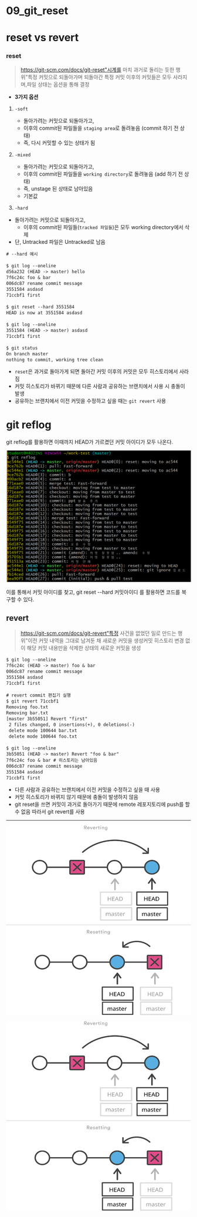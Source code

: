 # 09_git_reset

# reset vs revert

### **reset**

> https://git-scm.com/docs/git-reset"시계를 마치 과거로 돌리는 듯한 행위"특정 커밋으로 되돌아가며 되돌아간 특정 커밋 이후의 커밋들은 모두 사라지며,파일 상태는 옵션을 통해 결정

- **3가지 옵션**

1. ```
   -soft
   ```

   - 돌아가려는 커밋으로 되돌아가고,
   - 이후의 commit된 파일들을 `staging area`로 돌려놓음 (commit 하기 전 상태)
   - 즉, 다시 커밋할 수 있는 상태가 됨

2. ```
   -mixed
   ```

   - 돌아가려는 커밋으로 되돌아가고,
   - 이후의 commit된 파일들을 `working directory`로 돌려놓음 (add 하기 전 상태)
   - 즉, unstage 된 상태로 남아있음
   - 기본값

3. `-hard`

- 돌아가려는 커밋으로 되돌아가고,
  - 이후의 commit된 파일들(`tracked 파일들`)은 모두 working directory에서 삭제
- 단, Untracked 파일은 Untracked로 남음

```
# --hard 예시

$ git log --oneline
d56a232 (HEAD -> master) hello
7f6c24c foo & bar
006dc87 rename commit message
3551584 asdasd
71ccbf1 first

$ git reset --hard 3551584
HEAD is now at 3551584 asdasd

$ git log --oneline
3551584 (HEAD -> master) asdasd
71ccbf1 first

$ git status
On branch master
nothing to commit, working tree clean
```

- `reset`은 과거로 돌아가게 되면 돌아간 커밋 이후의 커밋은 모두 히스토리에서 사라짐
- 커밋 히스토리가 바뀌기 때문에 다른 사람과 공유하는 브랜치에서 사용 시 충돌이 발생
- 공유하는 브랜치에서 이전 커밋을 수정하고 싶을 때는 `git revert` 사용

# git reflog

git reflog를 활용하면 이때까지 HEAD가 가르켰던 커밋 아이디가 모두 나온다.

![pic1](09_git_reset.assets/pic1.png)

이를 통해서 커밋 아이디를 찾고, git reset --hard 커밋아이디 를 활용하면 코드를 복구할 수 있다.



## **revert**

> https://git-scm.com/docs/git-revert"특정 사건을 없었던 일로 만드는 행위"이전 커밋 내역을 그대로 남겨둔 채 새로운 커밋을 생성커밋 히스토리 변경 없이 해당 커밋 내용만을 삭제한 상태의 새로운 커밋을 생성

```
$ git log --oneline
7f6c24c (HEAD -> master) foo & bar
006dc87 rename commit message
3551584 asdasd
71ccbf1 first

# revert commit 편집기 실행
$ git revert 71ccbf1
Removing foo.txt
Removing bar.txt
[master 3b55051] Revert "first"
 2 files changed, 0 insertions(+), 0 deletions(-)
 delete mode 100644 bar.txt
 delete mode 100644 foo.txt

$ git log --oneline
3b55051 (HEAD -> master) Revert "foo & bar"
7f6c24c foo & bar # 히스토리는 남아있음
006dc87 rename commit message
3551584 asdasd
71ccbf1 first
```

- 다른 사람과 공유하는 브랜치에서 이전 커밋을 수정하고 싶을 때 사용
- 커밋 히스토리가 바뀌지 않기 때문에 충돌이 발생하지 않음
- git reset을 쓰면 커밋이 과거로 돌아가기 때문에 remote 레포지토리에 push를 할 수 없음 따라서 git revert를 사용

------

![pic2](09_git_reset.assets/pic2.svg)

![pic3](09_git_reset.assets/pic3.svg)

